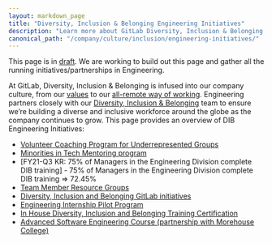```yaml
---
layout: markdown_page
title: "Diversity, Inclusion & Belonging Engineering Initiatives"
description: "Learn more about GitLab Diversity, Inclusion & Belonging Engineering Initiatives."
canonical_path: "/company/culture/inclusion/engineering-initiatives/"
---
```


This page is in [draft](/handbook/values/#everything-is-in-draft). We are working to build out this page and gather all the running initiatives/partnerships in Engineering.

At GitLab, Diversity, Inclusion & Belonging is infused into our company culture, from our [values](/handbook/values/) to our [all-remote way of working](/company/culture/all-remote/).
Engineering partners closely with our [Diversity, Inclusion & Belonging](/company/culture/inclusion/) team to ensure we’re building a diverse and inclusive workforce around the globe as the company continues to grow. This page provides an overview of DIB Engineering Initiatives:


* [Volunteer Coaching Program for Underrepresented Groups](/handbook/engineering/volunteer-coaches-for-urgs/)
* [Minorities in Tech Mentoring program](/company/culture/inclusion/erg-minorities-in-tech/mentoring/)
* [FY21-Q3 KR: 75% of Managers in the Engineering Division complete DIB training] - 75% of Managers in the Engineering Division complete DIB training => 72.45%
* [Team Member Resource Groups](/company/culture/inclusion/erg-guide/#how-to-join-current-tmrgs-and-their-slack-channels)
* [Diversity, Inclusion and Belonging GitLab initiatives](/company/culture/inclusion/#diversity-inclusion--belonging-mission-at-gitlab)
* [Engineering Internship Pilot Program](/handbook/engineering/internships/)
* [In House Diversity, Inclusion and Belonging Training Certification](https://gitlab.edcast.com/journey/dib-training-certification)
* [Advanced Software Engineering Course (partnership with Morehouse College)](https://about.gitlab.com/company/culture/inclusion/erg-minorities-in-tech/advanced-software-engineering-course/)
